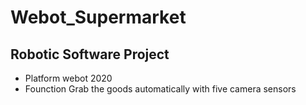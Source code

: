 # Webot_Supermarket

## Robotic Software Project

* Platform
    webot 2020
* Founction 
    Grab the goods automatically with five camera sensors 
